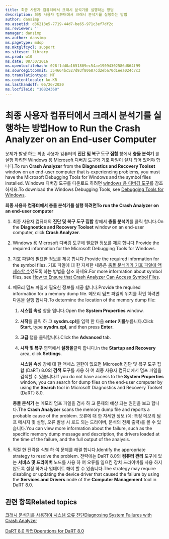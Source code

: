 ```yaml
---
title: 최종 사용자 컴퓨터에서 크래시 분석기를 실행하는 방법
description: 최종 사용자 컴퓨터에서 크래시 분석기를 실행하는 방법
author: dansimp
ms.assetid: d36213e5-7719-44d7-be65-971c3ef7df2c
ms.reviewer: ''
manager: dansimp
ms.author: dansimp
ms.pagetype: mdop
ms.mktglfcycl: support
ms.sitesec: library
ms.prod: w10
ms.date: 08/30/2016
ms.openlocfilehash: 028f1dd0a1651809ec54ae19094302586d864f99
ms.sourcegitcommit: 354664bc527d93f80687cd2eba70d1eea024c7c3
ms.translationtype: MT
ms.contentlocale: ko-KR
ms.lasthandoff: 06/26/2020
ms.locfileid: "10824368"
---
```

# <span data-ttu-id="87596-103">최종 사용자 컴퓨터에서 크래시 분석기를 실행하는 방법</span><span class="sxs-lookup"><span data-stu-id="87596-103">How to Run the Crash Analyzer on an End-user Computer</span></span>


<span data-ttu-id="87596-104">문제가 발생 하는 최종 사용자 컴퓨터의 **진단 및 복구 도구 집합** 창에서 **충돌 분석기** 를 실행 하려면 Windows 용 Microsoft 디버깅 도구와 기호 파일이 설치 되어 있어야 합니다.</span><span class="sxs-lookup"><span data-stu-id="87596-104">To run **Crash Analyzer** from the **Diagnostics and Recovery Toolset** window on an end-user computer that is experiencing problems, you must have the Microsoft Debugging Tools for Windows and the symbol files installed.</span></span> <span data-ttu-id="87596-105">Windows 디버깅 도구를 다운로드 하려면 [windows 용 디버깅 도구](https://go.microsoft.com/fwlink/?LinkId=266248)를 참조 하세요.</span><span class="sxs-lookup"><span data-stu-id="87596-105">To download the Windows Debugging Tools, see [Debugging Tools for Windows](https://go.microsoft.com/fwlink/?LinkId=266248).</span></span>

**<span data-ttu-id="87596-106">최종 사용자 컴퓨터에서 충돌 분석기를 실행 하려면</span><span class="sxs-lookup"><span data-stu-id="87596-106">To run the Crash Analyzer on an end-user computer</span></span>**

1.  <span data-ttu-id="87596-107">최종 사용자 컴퓨터의 **진단 및 복구 도구 집합** 창에서 **충돌 분석기**를 클릭 합니다.</span><span class="sxs-lookup"><span data-stu-id="87596-107">On the **Diagnostics and Recovery Toolset** window on an end-user computer, click **Crash Analyzer**.</span></span>

2.  <span data-ttu-id="87596-108">Windows 용 Microsoft 디버깅 도구에 필요한 정보를 제공 합니다.</span><span class="sxs-lookup"><span data-stu-id="87596-108">Provide the required information for the Microsoft Debugging Tools for Windows.</span></span>

3.  <span data-ttu-id="87596-109">기호 파일에 필요한 정보를 제공 합니다.</span><span class="sxs-lookup"><span data-stu-id="87596-109">Provide the required information for the symbol files.</span></span> <span data-ttu-id="87596-110">기호 파일에 대 한 자세한 내용은 [충돌 분석기가 기호 파일에 액세스할 수](how-to-ensure-that-crash-analyzer-can-access-symbol-files.md)있도록 하는 방법을 참조 하세요.</span><span class="sxs-lookup"><span data-stu-id="87596-110">For more information about symbol files, see [How to Ensure that Crash Analyzer Can Access Symbol Files](how-to-ensure-that-crash-analyzer-can-access-symbol-files.md).</span></span>

4.  <span data-ttu-id="87596-111">메모리 덤프 파일에 필요한 정보를 제공 합니다.</span><span class="sxs-lookup"><span data-stu-id="87596-111">Provide the required information for a memory dump file.</span></span> <span data-ttu-id="87596-112">메모리 덤프 파일의 위치를 확인 하려면 다음을 실행 합니다.</span><span class="sxs-lookup"><span data-stu-id="87596-112">To determine the location of the memory dump file:</span></span>

    1.  <span data-ttu-id="87596-113">**시스템 속성** 창을 엽니다.</span><span class="sxs-lookup"><span data-stu-id="87596-113">Open the **System Properties** window.</span></span>

    2.  <span data-ttu-id="87596-114">**시작**을 클릭 하 고 **sysdm.cpl**를 입력 한 다음 **enter 키를**누릅니다.</span><span class="sxs-lookup"><span data-stu-id="87596-114">Click **Start**, type **sysdm.cpl**, and then press **Enter**.</span></span>

    3.  <span data-ttu-id="87596-115">**고급** 탭을 클릭합니다.</span><span class="sxs-lookup"><span data-stu-id="87596-115">Click the **Advanced** tab.</span></span>

    4.  <span data-ttu-id="87596-116">**시작 및 복구** 영역에서 **설정을**클릭 합니다.</span><span class="sxs-lookup"><span data-stu-id="87596-116">In the **Startup and Recovery** area, click **Settings**.</span></span>

        <span data-ttu-id="87596-117">**시스템 속성** 창에 대 한 액세스 권한이 없으면 Microsoft 진단 및 복구 도구 집합 (DaRT) 8.0의 **검색** 도구를 사용 하 여 최종 사용자 컴퓨터에서 덤프 파일을 검색할 수 있습니다.</span><span class="sxs-lookup"><span data-stu-id="87596-117">If you do not have access to the **System Properties** window, you can search for dump files on the end-user computer by using the **Search** tool in Microsoft Diagnostics and Recovery Toolset (DaRT) 8.0.</span></span>

    <span data-ttu-id="87596-118">**충돌 분석기** 는 메모리 덤프 파일을 검사 하 고 문제의 예상 되는 원인을 보고 합니다.</span><span class="sxs-lookup"><span data-stu-id="87596-118">The **Crash Analyzer** scans the memory dump file and reports a probable cause of the problem.</span></span> <span data-ttu-id="87596-119">오류에 대 한 자세한 정보 (예: 특정 메모리 덤프 메시지 및 설명, 오류 발생 시 로드 되는 드라이버, 분석의 전체 출력)를 볼 수 있습니다.</span><span class="sxs-lookup"><span data-stu-id="87596-119">You can view more information about the failure, such as the specific memory dump message and description, the drivers loaded at the time of the failure, and the full output of the analysis.</span></span>

5.  <span data-ttu-id="87596-120">적절 한 전략을 식별 하 여 문제를 해결 합니다.</span><span class="sxs-lookup"><span data-stu-id="87596-120">Identify the appropriate strategy to resolve the problem.</span></span> <span data-ttu-id="87596-121">전략에는 DaRT 8.0의 **컴퓨터 관리** 도구에 있는 **서비스 및 드라이버** 노드를 사용 하 여 오류를 일으킨 장치 드라이버를 사용 하지 않도록 설정 하거나 업데이트 해야 할 수 있습니다.</span><span class="sxs-lookup"><span data-stu-id="87596-121">The strategy may require disabling or updating the device driver that caused the failure by using the **Services and Drivers** node of the **Computer Management** tool in DaRT 8.0.</span></span>

## <span data-ttu-id="87596-122">관련 항목</span><span class="sxs-lookup"><span data-stu-id="87596-122">Related topics</span></span>


[<span data-ttu-id="87596-123">크래시 분석기를 사용하여 시스템 오류 진단</span><span class="sxs-lookup"><span data-stu-id="87596-123">Diagnosing System Failures with Crash Analyzer</span></span>](diagnosing-system-failures-with-crash-analyzer--dart-8.md)

[<span data-ttu-id="87596-124">DaRT 8.0 작업</span><span class="sxs-lookup"><span data-stu-id="87596-124">Operations for DaRT 8.0</span></span>](operations-for-dart-80-dart-8.md)

 

 





